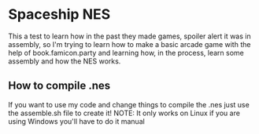 # Spaceship NES
This a test to learn how in the past they made games, spoiler alert it was in assembly, so I'm trying to learn how to make a basic arcade game with the help of book.famicon.party and learning how, in the process, learn some assembly and how the NES works.

## How to compile .nes
If you want to use my code and change things to compile the .nes just use the assemble.sh file to create it!
NOTE: It only works on Linux if you are using Windows you'll have to do it manual
